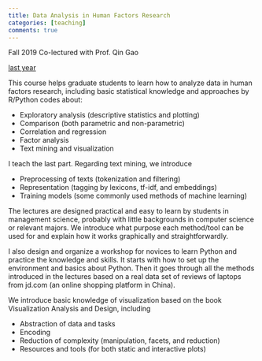 ```yaml
---
title: Data Analysis in Human Factors Research
categories: [teaching]
comments: true
---
```


Fall 2019 Co-lectured with Prof. Qin Gao



[last year](2019-12-20-DAHF2019.md)

This course helps graduate students to learn how to analyze data in human factors research, including basic statistical knowledge and approaches by R/Python codes about:

* Exploratory analysis (descriptive statistics and plotting)
* Comparison (both parametric and non-parametric)
* Correlation and regression
* Factor analysis
* Text mining and visualization

I teach the last part. Regarding text mining, we introduce

* Preprocessing of texts (tokenization and filtering)
* Representation (tagging by lexicons, tf-idf, and embeddings)
* Training models (some commonly used methods of machine learning)

The lectures are designed practical and easy to learn by students in management science, probably with little backgrounds in computer science or relevant majors. We introduce what purpose each method/tool can be used for and explain how it works graphically and straightforwardly. 

I also design and organize a workshop for novices to learn Python and practice the knowledge and skills. It starts with how to set up the environment and basics about Python. Then it goes through all the methods introduced in the lectures based on a real data set of reviews of laptops from jd.com (an online shopping platform in China).

We introduce basic knowledge of visualization based on the book Visualization Analysis and Design, including 

* Abstraction of data and tasks
* Encoding
* Reduction of complexity (manipulation, facets, and reduction)
* Resources and tools (for both static and interactive plots)



